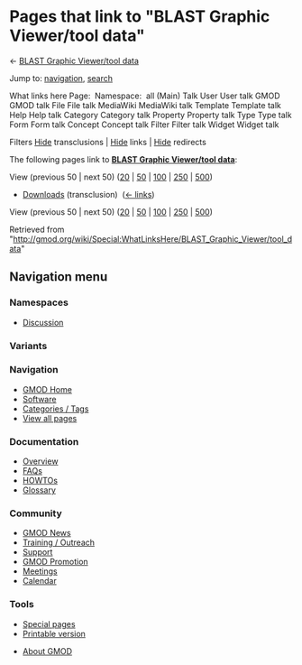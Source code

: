 <div id="mw-page-base" class="noprint">

</div>

<div id="mw-head-base" class="noprint">

</div>

<div id="content" class="mw-body" role="main">

<span id="top"></span>

<div id="mw-js-message" style="display:none;">

</div>



# <span dir="auto">Pages that link to "BLAST Graphic Viewer/tool data"</span>

<div id="bodyContent">

<div id="contentSub">

← [BLAST Graphic Viewer/tool
data](/wiki/BLAST_Graphic_Viewer/tool_data "BLAST Graphic Viewer/tool data")

</div>

<div id="jump-to-nav" class="mw-jump">

Jump to: [navigation](#mw-navigation), [search](#p-search)

</div>

<div id="mw-content-text">

What links here Page:  Namespace:  all (Main) Talk User User talk GMOD
GMOD talk File File talk MediaWiki MediaWiki talk Template Template talk
Help Help talk Category Category talk Property Property talk Type Type
talk Form Form talk Concept Concept talk Filter Filter talk Widget
Widget talk

Filters
[Hide](/mediawiki/index.php?title=Special:WhatLinksHere/BLAST_Graphic_Viewer/tool_data&hidetrans=1 "Special:WhatLinksHere/BLAST Graphic Viewer/tool data")
transclusions \|
[Hide](/mediawiki/index.php?title=Special:WhatLinksHere/BLAST_Graphic_Viewer/tool_data&hidelinks=1 "Special:WhatLinksHere/BLAST Graphic Viewer/tool data")
links \|
[Hide](/mediawiki/index.php?title=Special:WhatLinksHere/BLAST_Graphic_Viewer/tool_data&hideredirs=1 "Special:WhatLinksHere/BLAST Graphic Viewer/tool data")
redirects

The following pages link to **[BLAST Graphic Viewer/tool
data](/wiki/BLAST_Graphic_Viewer/tool_data "BLAST Graphic Viewer/tool data")**:

View (previous 50 \| next 50)
([20](/mediawiki/index.php?title=Special:WhatLinksHere/BLAST_Graphic_Viewer/tool_data&limit=20 "Special:WhatLinksHere/BLAST Graphic Viewer/tool data")
\|
[50](/mediawiki/index.php?title=Special:WhatLinksHere/BLAST_Graphic_Viewer/tool_data&limit=50 "Special:WhatLinksHere/BLAST Graphic Viewer/tool data")
\|
[100](/mediawiki/index.php?title=Special:WhatLinksHere/BLAST_Graphic_Viewer/tool_data&limit=100 "Special:WhatLinksHere/BLAST Graphic Viewer/tool data")
\|
[250](/mediawiki/index.php?title=Special:WhatLinksHere/BLAST_Graphic_Viewer/tool_data&limit=250 "Special:WhatLinksHere/BLAST Graphic Viewer/tool data")
\|
[500](/mediawiki/index.php?title=Special:WhatLinksHere/BLAST_Graphic_Viewer/tool_data&limit=500 "Special:WhatLinksHere/BLAST Graphic Viewer/tool data"))

- [Downloads](/wiki/Downloads "Downloads") (transclusion) ‎
  <span class="mw-whatlinkshere-tools">([←
  links](/mediawiki/index.php?title=Special:WhatLinksHere&target=Downloads "Special:WhatLinksHere"))</span>

View (previous 50 \| next 50)
([20](/mediawiki/index.php?title=Special:WhatLinksHere/BLAST_Graphic_Viewer/tool_data&limit=20 "Special:WhatLinksHere/BLAST Graphic Viewer/tool data")
\|
[50](/mediawiki/index.php?title=Special:WhatLinksHere/BLAST_Graphic_Viewer/tool_data&limit=50 "Special:WhatLinksHere/BLAST Graphic Viewer/tool data")
\|
[100](/mediawiki/index.php?title=Special:WhatLinksHere/BLAST_Graphic_Viewer/tool_data&limit=100 "Special:WhatLinksHere/BLAST Graphic Viewer/tool data")
\|
[250](/mediawiki/index.php?title=Special:WhatLinksHere/BLAST_Graphic_Viewer/tool_data&limit=250 "Special:WhatLinksHere/BLAST Graphic Viewer/tool data")
\|
[500](/mediawiki/index.php?title=Special:WhatLinksHere/BLAST_Graphic_Viewer/tool_data&limit=500 "Special:WhatLinksHere/BLAST Graphic Viewer/tool data"))

</div>

<div class="printfooter">

Retrieved from
"<http://gmod.org/wiki/Special:WhatLinksHere/BLAST_Graphic_Viewer/tool_data>"

</div>

<div id="catlinks" class="catlinks catlinks-allhidden">

</div>

<div class="visualClear">

</div>

</div>

</div>

<div id="mw-navigation">

## Navigation menu

<div id="mw-head">



<div id="left-navigation">

<div id="p-namespaces" class="vectorTabs" role="navigation"
aria-labelledby="p-namespaces-label">

### Namespaces


- <span id="ca-talk"><a
  href="/mediawiki/index.php?title=Talk:BLAST_Graphic_Viewer/tool_data&amp;action=edit&amp;redlink=1"
  accesskey="t"
  title="Discussion about the content page [t]">Discussion</a></span>

</div>

<div id="p-variants" class="vectorMenu emptyPortlet" role="navigation"
aria-labelledby="p-variants-label">

### 

### Variants[](#)

<div class="menu">

</div>

</div>

</div>





</div>

</div>

</div>

<div id="mw-panel">

<div id="p-logo" role="banner">

<a href="/wiki/Main_Page"
style="background-image: url(http://gmod.org/images/GMOD-cogs.png);"
title="Visit the main page"></a>

</div>

<div id="p-Navigation" class="portal" role="navigation"
aria-labelledby="p-Navigation-label">

### Navigation

<div class="body">

- <span id="n-GMOD-Home">[GMOD Home](/wiki/Main_Page)</span>
- <span id="n-Software">[Software](/wiki/GMOD_Components)</span>
- <span id="n-Categories-.2F-Tags">[Categories /
  Tags](/wiki/Categories)</span>
- <span id="n-View-all-pages">[View all
  pages](/wiki/Special:AllPages)</span>

</div>

</div>

<div id="p-Documentation" class="portal" role="navigation"
aria-labelledby="p-Documentation-label">

### Documentation

<div class="body">

- <span id="n-Overview">[Overview](/wiki/Overview)</span>
- <span id="n-FAQs">[FAQs](/wiki/Category:FAQ)</span>
- <span id="n-HOWTOs">[HOWTOs](/wiki/Category:HOWTO)</span>
- <span id="n-Glossary">[Glossary](/wiki/Glossary)</span>

</div>

</div>

<div id="p-Community" class="portal" role="navigation"
aria-labelledby="p-Community-label">

### Community

<div class="body">

- <span id="n-GMOD-News">[GMOD News](/wiki/GMOD_News)</span>
- <span id="n-Training-.2F-Outreach">[Training /
  Outreach](/wiki/Training_and_Outreach)</span>
- <span id="n-Support">[Support](/wiki/Support)</span>
- <span id="n-GMOD-Promotion">[GMOD
  Promotion](/wiki/GMOD_Promotion)</span>
- <span id="n-Meetings">[Meetings](/wiki/Meetings)</span>
- <span id="n-Calendar">[Calendar](/wiki/Calendar)</span>

</div>

</div>

<div id="p-tb" class="portal" role="navigation"
aria-labelledby="p-tb-label">

### Tools

<div class="body">

- <span id="t-specialpages"><a href="/wiki/Special:SpecialPages" accesskey="q"
  title="A list of all special pages [q]">Special pages</a></span>
- <span id="t-print"><a
  href="/mediawiki/index.php?title=Special:WhatLinksHere/BLAST_Graphic_Viewer/tool_data&amp;printable=yes"
  rel="alternate" accesskey="p"
  title="Printable version of this page [p]">Printable version</a></span>

</div>

</div>

</div>

</div>

<div id="footer" role="contentinfo">

- <span id="footer-places-about">[About
  GMOD](/wiki/GMOD:About "GMOD:About")</span>

<!-- -->






</div>
